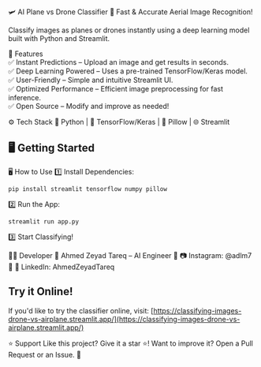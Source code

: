 🛩️ AI Plane vs Drone Classifier
🚀 Fast & Accurate Aerial Image Recognition!

Classify images as planes or drones instantly using a deep learning model built with Python and Streamlit.

🎯 Features<br>
✅ Instant Predictions – Upload an image and get results in seconds.<br>
✅ Deep Learning Powered – Uses a pre-trained TensorFlow/Keras model.<br>
✅ User-Friendly – Simple and intuitive Streamlit UI.<br>
✅ Optimized Performance – Efficient image preprocessing for fast inference.<br>
✅ Open Source – Modify and improve as needed!<br>

⚙ Tech Stack
🐍 Python | 🧠 TensorFlow/Keras | 📸 Pillow | 🌐 Streamlit





**🖥 Getting Started**
---------------------

🖥 How to Use
1️⃣ Install Dependencies:
```
pip install streamlit tensorflow numpy pillow
```

2️⃣ Run the App:
```
streamlit run app.py
```
3️⃣ Start Classifying!

👨‍💻 Developer
🔹 Ahmed Zeyad Tareq – AI Engineer
🔹 📷 Instagram: @adlm7
🔹 🔗 LinkedIn: AhmedZeyadTareq

**Try it Online!**
-----------------

If you'd like to try the classifier online, visit: [https://classifying-images-drone-vs-airplane.streamlit.app/](https://classifying-images-drone-vs-airplane.streamlit.app/)


⭐ Support
Like this project? Give it a star ⭐!
Want to improve it? Open a Pull Request or an Issue. 🚀



